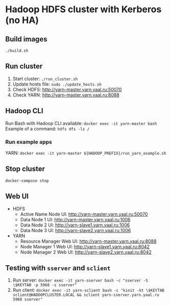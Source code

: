 # Hadoop HDFS cluster with Kerberos (no HA)

## Build images

`./build.sh`

## Run cluster

1. Start cluster: `./run_cluster.sh`
2. Update hosts file: `sudo ./update_hosts.sh`
3. Check HDFS: http://yarn-master.yarn.yaal.ru:50070
3. Check YARN: http://yarn-master.yarn.yaal.ru:8088

## Hadoop CLI

Run Bash with Hadoop CLI available: `docker exec -it yarn-master bash`  
Example of a command: `hdfs dfs -ls /`

### Run example apps
YARN: `docker exec -it yarn-master ${HADOOP_PREFIX}/run_yarn_example.sh`

## Stop cluster

`docker-compose stop`

## Web UI

- HDFS
    - Active Name Node UI: http://yarn-master.yarn.yaal.ru:50070
    - Data Node 1 UI: http://yarn-master.yarn.yaal.ru:1006
    - Data Node 2 UI: http://yarn-slave1.yarn.yaal.ru:1006
    - Data Node 3 UI: http://yarn-slave2.yarn.yaal.ru:1006
- YARN
    - Resource Manager Web UI: http://yarn-master.yarn.yaal.ru:8088
    - Node Manager 1 Web UI: http://yarn-slave1.yarn.yaal.ru:8042
    - Node Manager 2 Web UI: http://yarn-slave2.yarn.yaal.ru:8042

## Testing with `sserver` and `sclient`

1. Run server: `docker exec -it yarn-sserver bash -c "sserver -S \$KEYTAB -p 5968 -s sserver"`
2. Run client:
   `docker exec -it yarn-sclient bash -c "kinit -kt \$KEYTAB sclient@HADOOPCLUSTER.LOCAL && sclient yarn-sserver.yarn.yaal.ru 5968 sserver"`